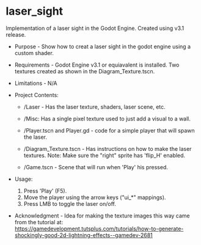 # laser_sight
Implementation of a laser sight in the Godot Engine.  Created using v3.1 release.

- Purpose - Show how to creat a laser sight in the godot engine using a custom shader.

- Requirements - Godot Engine v3.1 or equiavalent is installed. Two textures created as shown in the Diagram_Texture.tscn.

- Limitations - N/A

- Project Contents:
  - /Laser - Has the laser texture, shaders, laser scene, etc.

  - /Misc: Has a single pixel texture used to just add a visual to a wall.

  - /Player.tscn and Player.gd - code for a simple player that will spawn the laser.

  - /Diagram_Texture.tscn - Has instructions on how to make the laser textures. Note: Make sure the "right" sprite has 'flip_H' enabled.

  - /Game.tscn - Scene that will run when 'Play' his pressed.

 - Usage:
   1. Press 'Play' (F5).
   2. Move the player using the arrow keys ("ui_*" mappings).  
   3. Press LMB to toggle the laser on/off.
 
- Acknowledgment - Idea for making the texture images this way came from the tutorial at: https://gamedevelopment.tutsplus.com/tutorials/how-to-generate-shockingly-good-2d-lightning-effects--gamedev-2681
